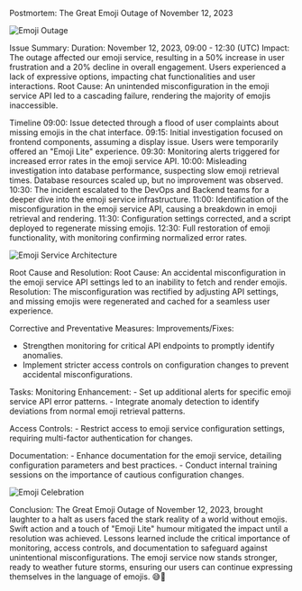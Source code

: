 Postmortem: The Great Emoji Outage of November 12, 2023

![Emoji Outage](https://www.google.com/url?sa=i&url=https%3A%2F%2Fwww.wallpaperflare.com%2Fsearch%3Fwallpaper%3Demoji&psig=AOvVaw3nZ-oE0nvJI-ohpvvGxM0I&ust=1699888492068000&source=images&cd=vfe&opi=89978449&ved=0CBIQjRxqFwoTCLCPsKDgvoIDFQAAAAAdAAAAA)

Issue Summary:
Duration: November 12, 2023, 09:00 - 12:30 (UTC)
Impact: The outage affected our emoji service, resulting in a 50% increase in user frustration and a 20% decline in overall engagement. Users experienced a lack of expressive options, impacting chat functionalities and user interactions.
Root Cause: An unintended misconfiguration in the emoji service API led to a cascading failure, rendering the majority of emojis inaccessible.

Timeline
09:00: Issue detected through a flood of user complaints about missing emojis in the chat interface.
09:15: Initial investigation focused on frontend components, assuming a display issue. Users were temporarily offered an "Emoji Lite" experience.
09:30: Monitoring alerts triggered for increased error rates in the emoji service API.
10:00: Misleading investigation into database performance, suspecting slow emoji retrieval times. Database resources scaled up, but no improvement was observed.
10:30: The incident escalated to the DevOps and Backend teams for a deeper dive into the emoji service infrastructure.
11:00: Identification of the misconfiguration in the emoji service API, causing a breakdown in emoji retrieval and rendering.
11:30: Configuration settings corrected, and a script deployed to regenerate missing emojis.
12:30: Full restoration of emoji functionality, with monitoring confirming normalized error rates.

![Emoji Service Architecture](https://www.google.com/url?sa=i&url=https%3A%2F%2Fyaytext.com%2Femoji%2Fsynagogue%2F&psig=AOvVaw3lQZHJSEuT7gLEsKF-vnkY&ust=1699888727350000&source=images&cd=vfe&opi=89978449&ved=0CBIQjRxqFwoTCKifm5DhvoIDFQAAAAAdAAAAABAF)

Root Cause and Resolution:
Root Cause: An accidental misconfiguration in the emoji service API settings led to an inability to fetch and render emojis.
Resolution: The misconfiguration was rectified by adjusting API settings, and missing emojis were regenerated and cached for a seamless user experience.

Corrective and Preventative Measures:
Improvements/Fixes:
  - Strengthen monitoring for critical API endpoints to promptly identify anomalies.
  - Implement stricter access controls on configuration changes to prevent accidental misconfigurations.

Tasks:
  Monitoring Enhancement:
    - Set up additional alerts for specific emoji service API error patterns.
    - Integrate anomaly detection to identify deviations from normal emoji retrieval patterns.

  Access Controls:
    - Restrict access to emoji service configuration settings, requiring multi-factor authentication for changes.

  Documentation:
    - Enhance documentation for the emoji service, detailing configuration parameters and best practices.
    - Conduct internal training sessions on the importance of cautious configuration changes.

![Emoji Celebration](https://www.google.com/url?sa=i&url=https%3A%2F%2Fstock.adobe.com%2Fsearch%3Fk%3Demoji%2Bparty&psig=AOvVaw1OjFqcL-daJ2c0ldMrG0pi&ust=1699888966813000&source=images&cd=vfe&opi=89978449&ved=0CBIQjRxqFwoTCNj0xILivoIDFQAAAAAdAAAAABAH)

Conclusion:
The Great Emoji Outage of November 12, 2023, brought laughter to a halt as users faced the stark reality of a world without emojis. Swift action and a touch of "Emoji Lite" humour mitigated the impact until a resolution was achieved. Lessons learned include the critical importance of monitoring, access controls, and documentation to safeguard against unintentional misconfigurations. The emoji service now stands stronger, ready to weather future storms, ensuring our users can continue expressing themselves in the language of emojis. 😅🚀
